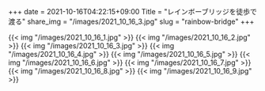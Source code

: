 +++
date  = 2021-10-16T04:22:15+09:00
Title = "レインボーブリッジを徒歩で渡る"
share_img = "/images/2021_10_16_3.jpg"
slug = "rainbow-bridge"
+++


{{< img "/images/2021_10_16_1.jpg" >}}
{{< img "/images/2021_10_16_2.jpg" >}}
{{< img "/images/2021_10_16_3.jpg" >}}
{{< img "/images/2021_10_16_4.jpg" >}}
{{< img "/images/2021_10_16_5.jpg" >}}
{{< img "/images/2021_10_16_6.jpg" >}}
{{< img "/images/2021_10_16_7.jpg" >}}
{{< img "/images/2021_10_16_8.jpg" >}}
{{< img "/images/2021_10_16_9.jpg" >}}
